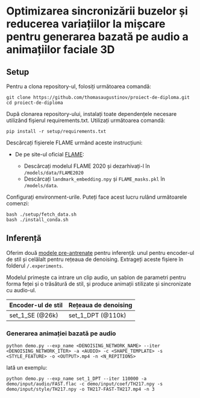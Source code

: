 # Optimizarea sincronizării buzelor și reducerea variațiilor la mișcare pentru generarea bazată pe audio a animațiilor faciale 3D


## Setup

Pentru a clona repository-ul, folosiți următoarea comandă:

```shell
git clone https://github.com/thomasaugustinov/proiect-de-diploma.git
cd proiect-de-diploma
```

După clonarea repository-ului, instalați toate dependențele necesare utilizând fișierul requirements.txt. Utilizați următoarea comandă:

```shell
pip install -r setup/requirements.txt
```

Descărcați fișierele FLAME urmând aceste instrucțiuni:
  
  - De pe site-ul oficial [FLAME](https://flame.is.tue.mpg.de/):
    
    - Descărcați modelul FLAME 2020 și dezarhivați-l în `/models/data/FLAME2020`
    - Descărcați `landmark_embedding.npy` și `FLAME_masks.pkl` în `/models/data`.


Configurați environment-urile. Puteți face acest lucru rulând următoarele comenzi:
  ```shell
  bash ./setup/fetch_data.sh
  bash ./install_conda.sh
  ```


## Inferență

Oferim două [modele pre-antrenate](https://drive.google.com/drive/folders/1LATcnnGqhuik1UCI7qUip5A4KAbeF2EQ?usp=drive_link) pentru inferență: unul pentru encoder-ul de stil și celălalt pentru rețeaua de denoising. Extrageți aceste fișiere în folderul `/.experiments`.


Modelul primește ca intrare un clip audio, un șablon de parametri pentru forma feței și o trăsătură de stil, și produce animații stilizate și sincronizate cu audio-ul.

| Encoder-ul de stil         | Rețeaua de denoising      |
| -------------------------- | ------------------------- | 
| set\_1\_SE (@26k) | set\_1\_DPT (@110k) |


### Generarea animației bazată pe audio

```shell
python demo.py --exp_name <DENOISING_NETWORK_NAME> --iter <DENOISING_NETWORK_ITER> -a <AUDIO> -c <SHAPE_TEMPLATE> -s <STYLE_FEATURE> -o <OUTPUT>.mp4 -n <N_REPITIONS>
```

Iată un exemplu:

```shell
python demo.py --exp_name set_1_DPT --iter 110000 -a demo/input/audio/FAST.flac -c demo/input/coef/TH217.npy -s demo/input/style/TH217.npy -o TH217-FAST-TH217.mp4 -n 3
```